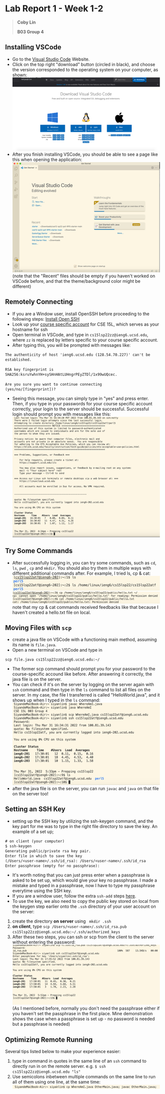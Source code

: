 # Lab Report 1 - Week 1-2

> **Coby Lin**
>
> **B03 Group 4**

## Installing VSCode
* Go to the [Visual Studio Code](https://code.visualstudio.com/) Website.
* Click on the top right "download" button (circled in black), and choose the version corresponded to the operating system on your computer, as shown: ![Image](VSCode_Website.png)
* After you finish installing VSCode, you should be able to see a page like this when opening the application: ![Image](VSCode_Install.png) (note that the "Recent" files should be empty if you haven't worked on VSCode before, and that the theme/background color might be different)

## Remotely Connecting
* If you are a Window user, install OpenSSH before proceeding to the following steps: [Install Open SSH](https://docs.microsoft.com/en-us/windows-server/administration/openssh/openssh_install_firstuse)
* Look up your [course specific account](https://sdacs.ucsd.edu/~icc/index.php) for CSE 15L, which serves as your hostname for ssh
* Open terminal in VSCode, and type in `cs15lsp22zz@ieng6.ucsd.edu`, where `zz` is replaced by letters specific to your course specific account.
* After typing this, you will be prompted with messages like: 
```
The authenticity of host 'ieng6.ucsd.edu (128.54.70.227)' can't be established.

RSA key fingerprint is
SHA256:ksruYwhnYH+sySHnHAtLUHngrPEyZTDl/1x99wUQcec.

Are you sure you want to continue connecting
(yes/no/[fingerprint])?
```
* Seeing this message, you can simply type in "yes" and press enter. Then, if you type in your passwords for your course specific account correctly, your login to the server should be successful. Successful login should prompt you with messages like this:
![Image](Successful_Login.png)

## Try Some Commands
* After successfully logging in, you can try some commands, such as `cd`, `ls`, `pwd` , `cp` and `mkdir`. You should also try them in multiple ways with different additional commands after. For example, I tried ls, cp & cat: ![Image](ls_command.png)![Image](cp&cat_commands.png) note that my cp & cat commands received feedbacks like that because I haven't created a hello.txt file on local.

## Moving Files with `scp`
* create a java file on VSCode with a functioning main method, assuming its name is `file.java`.
* Open a new terminal on VSCode and type in 
```
scp file.java cs15lsp22zz@ieng6.ucsd.edu:~/
```
* The former scp command should prompt you for your password to the course-specific accound like before. After answering it correctly, the java file is on the server.
* You can check if it's on the server by logging on the server again with `ssh` command and then type in the `ls` command to list all files on the server. In my case, the file I transferred is called "HelloWorld.java", and it shows up when I typed in the `ls` command:![Image](ls_after_scp.png)
* after the java file is on the server, you can run `javac` and `java` on that file on the server too!

## Setting an SSH Key
* setting up the SSH key by utilizing the ssh-keygen command, and the key part for me was to type in the right file directory to save the key. An example of a set up;
```
# on client (your computer)
$ ssh-keygen
Generating public/private rsa key pair.
Enter file in which to save the key
(/Users/<user-name>/.ssh/id_rsa): /Users/<user-name>/.ssh/id_rsa
Enter passphrase (empty for no passphrase):
```
* It's worth noting that you can just press enter when a passphrase is asked to be set up, which would give your key no passphrase. I made a mistake and typed in a passphrase, now I have to type my passphrase everytime using the SSH key. 
* If you are a window user, follow the extra `ssh-add` steps [here](https://docs.microsoft.com/en-us/windows-server/administration/openssh/openssh_keymanagement#user-key-generation).
* To use the key, we also need to copy the public key stored on local from the keygen step earlier onto the `.ssh` directory of your user account on the server:
1. create the directory **on server** using ` mkdir .ssh`
2. **on client**, type `scp /Users/<user-name>/.ssh/id_rsa.pub
cs15lsp22zz@ieng6.ucsd.edu:~/.ssh/authorized_keys`
3. After these two steps, you can ssh or scp from the client to the server without entering the password:![Image](SSH_key.png) (As I mentioned before, normally you don't need the passphrase either if you haven't set the passphrase in the first place. Mine demonstration shows the case when a passphrase is set up - no password is needed but a passphrase is needed)

## Optimizing Remote Running
Several tips listed below to make your experience easier:
1. type in command in quotes in the same line of an `ssh` command to directly run in on the remote server. e.g. `$ ssh cs15lsp22zz@ieng6.ucsd.edu "ls"`
2. Use semicolons inbetween multiple commands on the same line to run all of them using one line, at the same time: ![Image](semicolon.png)
